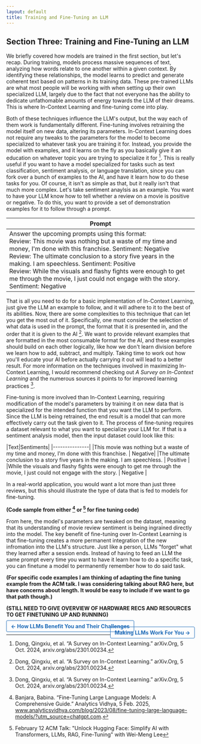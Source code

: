 ```yaml
---
layout: default
title: Training and Fine-Tuning an LLM
---
```


## Section Three: Training and Fine-Tuning an LLM

We briefly covered how models are trained in the first section, but let's recap. During training, models process massive sequences of text, analyzing how words relate to one another within a given context. By identifying these relationships, the model learns to predict and generate coherent text based on patterns in its training data. These pre-trained LLMs are what most people will be working with when setting up their own specialized LLM, largely due to the fact that not everyone has the ability to dedicate unfathomable amounts of energy towards the LLM of their dreams. This is where In-Context Learning and fine-tuning come into play.

Both of these techniques influence the LLM's output, but the way each of them work is fundamentally different. Fine-tuning involves retraining the model itself on new data, altering its parameters. In-Context Learning does not require any tweaks to the parameters for the model to become specialized to whatever task you are training it for. Instead, you provide the model with examples, and it learns on the fly as you basically give it an education on whatever topic you are trying to specialize it for [^11]. This is really useful if you want to have a model specialized for tasks such as text classification, sentiment analysis, or language translation, since you can fork over a bunch of examples to the AI, and have it learn how to do these tasks for you. Of course, it isn't as simple as that, but it really isn't that much more complex. Let's take sentiment anaylsis as an example. You want to have your LLM know how to tell whether a review on a movie is positive or negative. To do this, you want to provide a set of demonstration examples for it to follow through a prompt. 

|Prompt|
|------|
|Answer the upcoming prompts using this format: <br>Review: This movie was nothing but a waste of my time and money, I'm done with this franchise. Sentiment: Negative<br>Review: The ultimate conclusion to a story five years in the making. I am speechless. Sentiment: Positive<br>Review: While the visuals and flashy fights were enough to get me through the movie, I just could not engage with the story. Sentiment: Negative|

That is all you need to do for a basic implementation of In-Context Learning, just give the LLM an example to follow, and it will adhere to it to the best of its abilities. Now, there are some complexities to this technique that can let you get the most out of it. Specifically, one must consider the selection of what data is used in the prompt, the format that it is presented in, and the order that it is given to the AI [^11]. We want to provide relevant examples that are formatted in the most consumable format for the AI, and these examples should build on each other logically, like how we don't learn division before we learn how to add, subtract, and multiply. Taking time to work out how you'll educate your AI before actually carrying it out will lead to a better result. For more information on the techniques involved in maximizing In-Context Learning, I would recommend checking out *A Survey on In-Context Learning* and the numerous sources it points to for improved learning practices [^11].

Fine-tuning is more involved than In-Context Learning, requiring modification of the model's parameters by training it on new data that is specialized for the intended function that you want the LLM to perform. Since the LLM is being retrained, the end result is a model that can more effectively carry out the task given to it. The process of fine-tuning requires a dataset relevant to what you want to specialize your LLM for. If that is a sentiment analysis model, then the input dataset could look like this:

|Text|Sentiments|
|---------------|
|This movie was nothing but a waste of my time and money, I'm done with this franchise. | Negative|
|The ultimate conclusion to a story five years in the making. I am speechless. | Positive | 
|While the visuals and flashy fights were enough to get me through the movie, I just could not engage with the story. | Negative |

In a real-world application, you would want a lot more than just three reviews, but this should illustrate the type of data that is fed to models for fine-tuning. 

**(Code sample from either [^12] or [^13] for fine tuning code)**

From here, the model's parameters are tweaked on the dataset, meaning that its understanding of movie review sentiment is being ingrained directly into the model. The key benefit of fine-tuning over In-Context Learning is that fine-tuning creates a more permanent integration of the new infromation into the LLM's structure. Just like a person, LLMs "forget" what they learned after a session ends. Instead of having to feed an LLM the same prompt every time you want to have it learn how to do a specific task, you can finetune a model to permanently remember how to do said task.

**(For specific code examples I am thinking of adapting the fine tuning example from the ACM talk. I was considering talking about RAG here, but have concerns about length. It would be easy to include if we want to go that path though.)**

**(STILL NEED TO GIVE OVERVIEW OF HARDWARE RECS AND RESOURCES TO GET FINETUNING UP AND RUNNING)**

<p style="text-align:left;">
    <a href="{{ '/how_llms_benefit_you_and_their_challenges.html' | relative_url }}" style="padding: 0.4em 0.8em; border: 1px solid #1e6bb8; color: #1e6bb8; text-decoration: none; border-radius: 3px; font-weight: bold;">← How LLMs Benefit You and Their Challenges</a>
    <span style="float:right;">
        <a href="{{ '/making_llms_work_for_you.html' | relative_url }}" style="padding: 0.4em 0.8em; border: 1px solid #1e6bb8; color: #1e6bb8; text-decoration: none; border-radius: 3px; font-weight: bold;">Making LLMs Work For You →</a>
    </span>
</p>


[Footnotes go below here]: #

[^1]: Han, Su-Hyun, et al. “Artificial Neural Network: Understanding the Basic Concepts without Mathematics.” *Https://Doi.Org/10.12779/Dnd.2018.17.3.83*, 17 Sept. 2018, doi.org/10.12779/dnd.2018.17.3.83. 

[^2]: $\sigma(x) = \frac{1}{1+e^{-x}}$ where $x$ is the sum of all the inputs going into the node.

[^3]: Vaswani, Ashish, et al. “Attention Is All You Need.” arXiv.Org, 2 Aug. 2023, arxiv.org/abs/1706.03762. 

[^4]: A video walkthrough of the implementation of the Transformer model: [Let's build GPT: from scratch, in code, spelled out](https://www.youtube.com/watch?v=kCc8FmEb1nY)

[^5]: Dell'Acqua, Fabrizio, et al. “Navigating the Jagged Technological Frontier: Field Experimental Evidence of the Effects of AI on Knowledge Worker Productivity and Quality.” SSRN, 18 Sept. 2023, papers.ssrn.com/sol3/papers.cfm?abstract_id=4573321. 

[^6]: Javaid, Muhammad, et al. "Unlocking the Opportunities through CHATGPT Tool towards Ameliorating the Education System." BenchCouncil Transactions on Benchmarks, Standards and Evaluations, no. 2, 2023, p. 100115. https://doi.org/10.1016/j.tbench.2023.100115.

[^7]: Alqahtani, Tariq, et al. "The Emergent Role of Artificial Intelligence, Natural Learning Processing, and Large Language Models in Higher Education and Research." Research in Social and Administrative Pharmacy, 2023. https://doi.org/10.1016/j.sapharm.2023.05.016.

[^8]: Yao, Renee. “Quicker Cures: How Insilico Medicine Uses Generative AI to Accelerate Drug Discovery.” NVIDIA Blog, 16 Oct. 2024, blogs.nvidia.com/blog/insilico-medicine-uses-generative-ai-to-accelerate-drug-discovery/. 

[^9]: Michael. “The Times Sues OpenAI and Microsoft over A.I. Use of Copyrighted Work.” The New York Times, The New York Times, 27 Dec. 2023, www.nytimes.com/2023/12/27/business/media/new-york-times-open-ai-microsoft-lawsuit.html. 

[^10]: Bender, Emily M., et al. “On the Dangers of Stochastic Parrots: Proceedings of the 2021 ACM Conference on Fairness, Accountability, and Transparency.” ACM Conferences, 1 Mar. 2021, *dl.acm.org/doi/10.1145/3442188.3445922.*

[^11]: Dong, Qingxiu, et al. “A Survey on In-Context Learning.” arXiv.Org, 5 Oct. 2024, arxiv.org/abs/2301.00234.

[^12]: Banjara, Babina. “Fine-Tuning Large Language Models: A Comprehensive Guide.” Analytics Vidhya, 5 Feb. 2025, www.analyticsvidhya.com/blog/2023/08/fine-tuning-large-language-models/?utm_source=chatgpt.com. 

[^13]: February 12 ACM Talk: "Unlock Hugging Face: Simplify AI with Transformers, LLMs, RAG, Fine-Tuning" with Wei-Meng Lee

[^14]: https://openai.com/policies/row-privacy-policy/